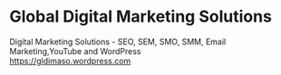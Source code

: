 # Global Digital Marketing Solutions
Digital Marketing Solutions - SEO, SEM, SMO, SMM, Email Marketing,YouTube and WordPress  
https://gldimaso.wordpress.com
